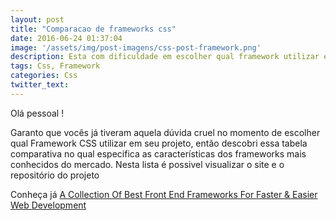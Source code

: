 ```yaml
---
layout: post
title: "Comparacao de frameworks css"
date: 2016-06-24 01:37:04
image: '/assets/img/post-imagens/css-post-framework.png'
description: Esta com dificuldade em escolher qual framework utilizar em seu projeto? Veja essa tabela comparativa dos frameworks css mais conhecidos no mercado.
tags: Css, Framework
categories: Css
twitter_text:
---
```


<p>Olá pessoal ! </p>

<p>Garanto que vocês já tiveram aquela dúvida cruel no momento de escolher qual Framework CSS utilizar em seu projeto, então descobri essa tabela comparativa no qual especifica as características dos frameworks mais conhecidos do mercado. Nesta lista é possivel visualizar o site e o repositório do projeto</p>

Conheça já <a href="http://usablica.github.io/front-end-frameworks/compare.html">A Collection Of Best Front End Frameworks For Faster & Easier Web Development</a>

